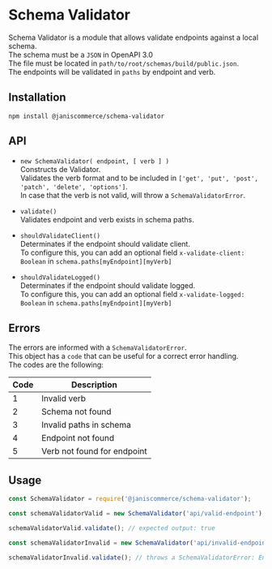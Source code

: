 # Schema Validator

Schema Validator is a module that allows validate endpoints against a local schema.\
The schema must be a `JSON` in OpenAPI 3.0\
The file must be located in `path/to/root/schemas/build/public.json`.\
The endpoints will be validated in `paths` by endpoint and verb.

## Installation

```
npm install @janiscommerce/schema-validator
```

## API

- `new SchemaValidator( endpoint, [ verb ] )`\
Constructs de Validator.\
Validates the verb format and to be included in `['get', 'put', 'post', 'patch', 'delete', 'options']`.\
In case that the verb is not valid, will throw a `SchemaValidatorError`.

- `validate()`\
Validates endpoint and verb exists in schema paths.

- `shouldValidateClient()`\
Determinates if the endpoint should validate client.\
To configure this, you can add an optional field `x-validate-client: Boolean` in `schema.paths[myEndpoint][myVerb]`

- `shouldValidateLogged()`\
Determinates if the endpoint should validate logged.\
To configure this, you can add an optional field `x-validate-logged: Boolean` in `schema.paths[myEndpoint][myVerb]`

## Errors

The errors are informed with a `SchemaValidatorError`.\
This object has a `code` that can be useful for a correct error handling.\
The codes are the following:

|Code	|Description						|
|-----|-----------------------------|
|1		|Invalid verb 						|
|2		|Schema not found 				|
|3		|Invalid paths in schema 		|
|4		|Endpoint not found 				|
|5		|Verb not found for endpoint 	|

## Usage

```js
const SchemaValidator = require('@janiscommerce/schema-validator');

const schemaValidatorValid = new SchemaValidator('api/valid-endpoint'); // default verb: 'get'

schemaValidatorValid.validate(); // expected output: true

const schemaValidatorInvalid = new SchemaValidator('api/invalid-endpoint', 'post');

schemaValidatorInvalid.validate(); // throws a SchemaValidatorError: Endpoint not found in schema.paths
```
